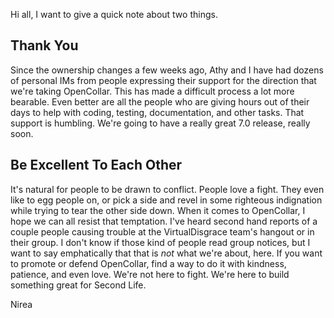 Hi all, I want to give a quick note about two things.

## Thank You

Since the ownership changes a few weeks ago, Athy and I have had dozens of
personal IMs from people expressing their support for the direction that we're
taking OpenCollar.  This has made a difficult process a lot more bearable.  Even
better are all the people who are giving hours out of their days to help with
coding, testing, documentation, and other tasks.  That support is humbling.
We're going to have a really great 7.0 release, really soon.

## Be Excellent To Each Other

It's natural for people to be drawn to conflict.  People love a fight.  They
even like to egg people on, or pick a side and revel in some righteous
indignation while trying to tear the other side down.  When it comes to
OpenCollar, I hope we can all resist that temptation.  I've heard second hand
reports of a couple people causing trouble at the VirtualDisgrace team's hangout
or in their group.  I don't know if those kind of people read group notices, but
I want to say emphatically that that is *not* what we're about, here.  If you
want to promote or defend OpenCollar, find a way to do it with kindness,
patience, and even love.  We're not here to fight.  We're here to build
something great for Second Life.

Nirea

